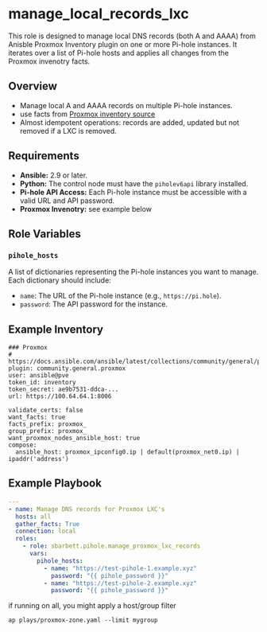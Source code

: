 # manage_local_records_lxc

This role is designed to manage local DNS records (both A and AAAA) from Anisble Proxmox Inventory plugin on one or more Pi-hole instances. It iterates over a list of Pi-hole hosts and applies all changes from the Proxmox invenotry facts.

## Overview

- Manage local A and AAAA records on multiple Pi-hole instances.
- use facts from [Proxmox inventory source](https://docs.ansible.com/ansible/latest/collections/community/general/proxmox_inventory.html)
- Almost idempotent operations: records are added, updated but not removed if a LXC is removed.

## Requirements

- **Ansible:** 2.9 or later.
- **Python:** The control node must have the `piholev6api` library installed.
- **Pi-hole API Access:** Each Pi-hole instance must be accessible with a valid URL and API password.
- **Proxmox Invenotry:** see example below

## Role Variables

### `pihole_hosts`

A list of dictionaries representing the Pi-hole instances you want to manage. Each dictionary should include:

- `name`: The URL of the Pi-hole instance (e.g., `https://pi.hole`).
- `password`: The API password for the instance.


## Example Inventory
```
### Proxmox
# https://docs.ansible.com/ansible/latest/collections/community/general/proxmox_inventory.html
plugin: community.general.proxmox
user: ansible@pve
token_id: inventory
token_secret: ae9b7531-ddca-...
url: https://100.64.64.1:8006

validate_certs: false
want_facts: true
facts_prefix: proxmox_
group_prefix: proxmox_
want_proxmox_nodes_ansible_host: true
compose:
  ansible_host: proxmox_ipconfig0.ip | default(proxmox_net0.ip) | ipaddr('address')
```


## Example Playbook

```yaml
---
- name: Manage DNS records for Proxmox LXC's
  hosts: all
  gather_facts: True
  connection: local
  roles:
    - role: sbarbett.pihole.manage_proxmox_lxc_records
      vars:
        pihole_hosts:
          - name: "https://test-pihole-1.example.xyz"
            password: "{{ pihole_password }}"
          - name: "https://test-pihole-2.example.xyz"
            password: "{{ pihole_password }}"
```

if running on all, you might apply a host/group filter

```
ap plays/proxmox-zone.yaml --limit mygroup
```


